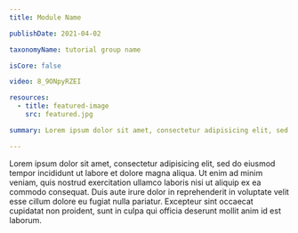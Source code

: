 ```yaml
---
title: Module Name

publishDate: 2021-04-02

taxonomyName: tutorial group name

isCore: false

video: 8_9ONpyRZEI

resources:
  - title: featured-image
    src: featured.jpg

summary: Lorem ipsum dolor sit amet, consectetur adipisicing elit, sed do eiusmod tempor incididunt

---
```


Lorem ipsum dolor sit amet, consectetur adipisicing elit, sed do eiusmod tempor incididunt ut labore et dolore magna aliqua. Ut enim ad minim veniam, quis nostrud exercitation ullamco laboris nisi ut aliquip ex ea commodo consequat. Duis aute irure dolor in reprehenderit in voluptate velit esse cillum dolore eu fugiat nulla pariatur. Excepteur sint occaecat cupidatat non proident, sunt in culpa qui officia deserunt mollit anim id est laborum.
